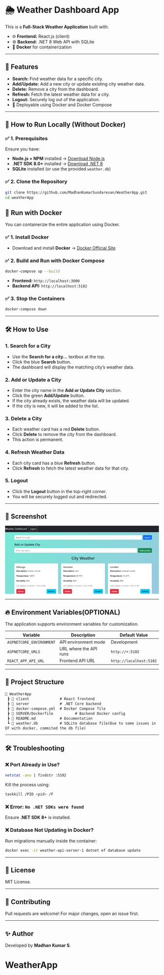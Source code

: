
# 🌦 Weather Dashboard App

This is a **Full-Stack Weather Application** built with:
- 🌐 **Frontend:** React.js (client)
- ⚙️ **Backend:** .NET 8 Web API with SQLite
- 🐳 **Docker** for containerization

---

## 📌 Features
- **Search:** Find weather data for a specific city.
- **Add/Update:** Add a new city or update existing city weather data.
- **Delete:** Remove a city from the dashboard.
- **Refresh:** Fetch the latest weather data for a city.
- **Logout:** Securely log out of the application.
- 🚀 Deployable using Docker and Docker Compose

---

## 🚀 **How to Run Locally (Without Docker)**

### ✅ **1. Prerequisites**
Ensure you have:
- **Node.js + NPM** installed → [Download Node.js](https://nodejs.org)
- **.NET SDK 8.0+** installed → [Download .NET 8](https://dotnet.microsoft.com/en-us/download)
- **SQLite** installed (or use the provided `weather.db`)

### ✅ **2. Clone the Repository**
```bash
git clone https://github.com/MadhanKumarSundaresan/WeatherApp.git
cd weatherApp
```

## 🐳 **Run with Docker**
You can containerize the entire application using Docker.

### ✅ **1. Install Docker**
- Download and install **Docker** → [Docker Official Site](https://www.docker.com/)

### ✅ **2. Build and Run with Docker Compose**
```bash
docker-compose up --build
```
- **Frontend:** `http://localhost:3000`  
- **Backend API:** `http://localhost:5102`  

### ✅ **3. Stop the Containers**
```bash
docker-compose down
```

---

## 🛠️ How to Use

### **1. Search for a City**
- Use the **Search for a city...** textbox at the top.
- Click the blue **Search** button.
- The dashboard will display the matching city’s weather data.

### **2. Add or Update a City**
- Enter the city name in the **Add or Update City** section.
- Click the green **Add/Update** button.
- If the city already exists, the weather data will be updated.
- If the city is new, it will be added to the list.

### **3. Delete a City**
- Each weather card has a red **Delete** button.
- Click **Delete** to remove the city from the dashboard.
- This action is permanent.

### **4. Refresh Weather Data**
- Each city card has a blue **Refresh** button.
- Click **Refresh** to fetch the latest weather data for that city.

### **5. Logout**
- Click the **Logout** button in the top-right corner.
- You will be securely logged out and redirected.

---

## 📸 Screenshot

![Weather Dashboard](weather_dashboard_screenshot.png)

---
## 🔥 **Environment Variables(OPTIONAL)**
The application supports environment variables for customization.

| Variable                  | Description                  | Default Value           |
|---------------------------|------------------------------|-------------------------|
| `ASPNETCORE_ENVIRONMENT`  | API environment mode         | Development             |
| `ASPNETCORE_URLS`         | URL where the API runs       | `http://+:5102`         |
| `REACT_APP_API_URL`       | Frontend API URL             | `http://localhost:5102` |

---

## 🎯 **Project Structure**
```
📂 WeatherApp
 ┣ 📂 client              # React frontend
 ┣ 📂 server              # .NET Core backend
 ┣ 📜 docker-compose.yml  # Docker Compose file
 ┣ 📜 SERVER/Dockerfile          # Backend Docker config
 ┣ 📜 README.md           # Documentation
 ┗ 📜 weather.db          # SQLite database file(Due to some issues in EF with docker, commited the db file)
```

---

## 🛠 **Troubleshooting**
### ❌ Port Already in Use?
```bash
netstat -ano | findstr :5102
```
Kill the process using:
```bash
taskkill /PID <pid> /F
```

### ❌ Error: `No .NET SDKs were found`
Ensure **.NET SDK 8+** is installed.

### ❌ Database Not Updating in Docker?
Run migrations manually inside the container:
```bash
docker exec -it weather-api-server-1 dotnet ef database update
```

---

## 📜 **License**
MIT License.

---

## 🤝 **Contributing**
Pull requests are welcome! For major changes, open an issue first.

---

## ✨ **Author**
Developed by **Madhan Kumar S**.
# WeatherApp